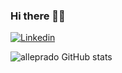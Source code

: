 ### Hi there  🧑‍💻

[![Linkedin](https://img.shields.io/badge/LinkedIn-0077B5?style=for-the-badge&logo=linkedin&logoColor=white
)](https://www.linkedin.com/in/alexandre-prado-2172b0140/)

![alleprado GitHub stats](https://github-readme-stats.vercel.app/api?username=alleprado&show_icons=true&theme=onedark)

